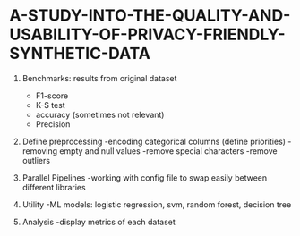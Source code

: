 # A-STUDY-INTO-THE-QUALITY-AND-USABILITY-OF-PRIVACY-FRIENDLY-SYNTHETIC-DATA

1. Benchmarks:
  results from original dataset
    - F1-score
    - K-S test
    - accuracy (sometimes not relevant)
    - Precision 
  
3. Define preprocessing
   -encoding categorical columns (define priorities)
   -removing empty and null values
   -remove special characters
   -remove outliers
   
5. Parallel Pipelines
  -working with config file to swap easily between different libraries
   
7. Utility
   -ML models: logistic regression, svm, random forest, decision tree

9. Analysis
  -display metrics of each dataset

